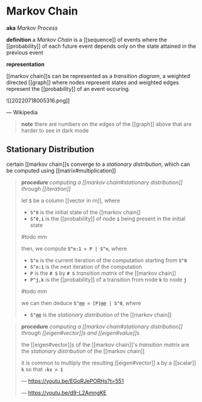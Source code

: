 # Markov Chain

**aka** _Markov Process_

**definition** a _Markov Chain_ is a [[sequence]] of events where the [[probability]] of each future event depends only on the state attained in the previous event

**representation**

[[markov chain]]s can be represented as a _transition diagram_, a weighted directed [[graph]] where nodes represent states and weighted edges represent the [[probability]] of an event occuring.

![[20220718005316.png]]

&mdash; Wikipedia

> **note** there are numbers on the edges of the [[graph]] above that are harder to see in dark mode

## Stationary Distribution

certain [[markov chain]]s converge to a _stationary distribution_, which can be computed using [[matrix#multiplication]]

> **procedure** _computing a [[markov chain#stationary distribution]] through [[iteration]]_
>
> let **`S`** be a column [[vector in rn]], where
>
> - **`S^0`** is the initial state of the [[markov chain]]
> - **`S^0,i`** is the [[probability]] of node **`i`** being present in the initial state
>
> #todo mm
>
> then, we compute **`S^n:1 = P | S^n`**, where
>
> - **`S^n`** is the current iteration of the computation starting from **`S^0`**
> - **`S^n:1`** is the next iteration of the computation
> - **`P`** is the **`# S`** by **`# S`** _transition matrix_ of the [[markov chain]]
> - **`P^j,k`** is the [[probability]] of a transition from node **`k`** to node **`j`**
>
> #todo mm
>
> we can then deduce **`S^@@ = [P]@@ | S^0`**, where
>
> - **`S^@@`** is the _stationary distribution_ of the [[markov chain]]

> **procedure** _computing a [[markov chain#stationary distribution]] through [[eigen#vector]]s and [[eigen#value]]s_
>
> the [[eigen#vector]]s of the [[markov chain]]'s _transition matrix_ are the _stationary distribution_ of the [[markov chain]]
>
> it is common to multiply the resulting [[eigen#vector]] **`x`** by a [[scalar]] **`k`** so that **`:kx = 1`**
>
> &mdash; <https://youtu.be/EGoRJePORHs?t=551>
>
> &mdash; <https://youtu.be/d9-L2AmngKE>
